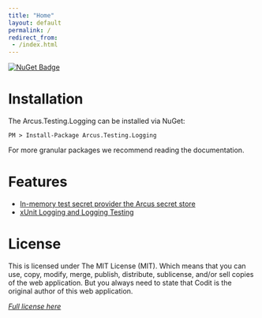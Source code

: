 ```yaml
---
title: "Home"
layout: default
permalink: /
redirect_from:
 - /index.html
---
```


[![NuGet Badge](https://buildstats.info/nuget/Arcus.Testing.Logging?includePreReleases=true)](https://www.nuget.org/packages/Arcus.Testing.Logging/)

# Installation

The Arcus.Testing.Logging can be installed via NuGet:

```shell
PM > Install-Package Arcus.Testing.Logging
```

For more granular packages we recommend reading the documentation.

# Features

- [In-memory test secret provider the Arcus secret store](features/inmemory-secret-provider)
- [xUnit Logging and Logging Testing](features/logging)

# License
This is licensed under The MIT License (MIT). Which means that you can use, copy, modify, merge, publish, distribute, sublicense, and/or sell copies of the web application. But you always need to state that Codit is the original author of this web application.

*[Full license here](https://github.com/arcus-azure/arcus.testing/blob/master/LICENSE)*
